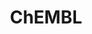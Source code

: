 ---
bigquery: https://console.cloud.google.com/bigquery?p=patents-public-data&d=ebi_chembl&page=dataset
citation: '"The ChEMBL database in 2017." Anna Gaulton, Anne Hersey, Michał Nowotka,
  A Patrícia Bento, Jon Chambers, David Mendez, Prudence Mutowo, Francis Atkinson,
  Louisa J Bellis, Elena Cibrián-Uhalte, Mark Davies, Nathan Dedman, Anneli Karlsson,
  María Paula Magariños, John P Overington, George Papadatos, Ines Smit, Andrew R
  Leach Nucleic acids Research (2017) 45 (Database Issue), D945-D954'
contributors: European Bioinformatics Institute
cost: None
description: ChEMBL Data is a manually curated database of small molecules used in
  drug discovery, including information about existing patented drugs.
documentation: 'schema: https://www.ebi.ac.uk/chembl/db_schema


  '
last_edit: Mon, 04 Apr 2022 19:07:30 GMT
location: https://console.cloud.google.com/marketplace/product/google_patents_public_datasets/chembl
maintained_by: EMBL-EBI, an outstation of European Molecular Biology Laboratory
related_publications: '

  ChEMBL: towards direct deposition of bioassay data.


  Mendez D, Gaulton A, Bento AP, Chambers J, De Veij M, Félix E, Magariños MP, Mosquera
  JF, Mutowo P, Nowotka M, Gordillo-Marañón M, Hunter F, Junco L, Mugumbate G, Rodriguez-Lopez
  M, Atkinson F, Bosc N, Radoux CJ, Segura-Cabrera A, Hersey A, Leach AR.


  — Nucleic Acids Res. 2019; 47(D1):D930-D940. doi: 10.1093/nar/gky1075

  '
schema_fields: '[''alert_name'', ''num_ro5_violations'', ''cell_source_tissue'', ''start_position'',
  ''applicant_full_name'', ''target_type'', ''assay_class_id'', ''source_domain_id'',
  ''definition'', ''level3_description'', ''cx_most_apka'', ''end_position'', ''warning_class'',
  ''potential_duplicate'', ''organism'', ''metref_id'', ''tbl'', ''metabolite_record_id'',
  ''previous_company'', ''units'', ''component_synonym'', ''assay_strain'', ''cx_logp'',
  ''year'', ''activity_comment'', ''first_page'', ''met_conversion'', ''smarts'',
  ''assay_cell_type'', ''label'', ''pref_name'', ''usan_substem'', ''accession'',
  ''assay_source'', ''tax_id'', ''black_box_warning'', ''relationship_type'', ''orig_description'',
  ''doc_id'', ''standard_units'', ''targrel_id'', ''num_lipinski_ro5_violations'',
  ''innovator_company'', ''natural_product'', ''tid_fixed'', ''approval_date'', ''prod_pat_id'',
  ''short_name'', ''efo_term'', ''pchembl_value'', ''annotation'', ''usan_stem'',
  ''inorganic_flag'', ''irac_code'', ''topical'', ''level1'', ''assay_desc'', ''ddd_value'',
  ''aidx'', ''alert_set_id'', ''go_id'', ''num_alerts'', ''acd_logd'', ''curated_by'',
  ''qed_weighted'', ''value'', ''isoform'', ''usan_stem_definition'', ''l6'', ''last_page'',
  ''src_id'', ''chirality'', ''oc_id'', ''class_type'', ''ref_id'', ''mc_target_name'',
  ''idx'', ''downgraded'', ''sei'', ''bei'', ''hrac_class_id'', ''syn_type'', ''mechanism_comment'',
  ''max_phase'', ''frac_code'', ''molsyn_id'', ''relation'', ''protclasssyn_id'',
  ''target_mapping'', ''bao_format'', ''level1_description'', ''target_desc'', ''cell_ontology_id'',
  ''who_name'', ''dosage_form'', ''drug_substance_flag'', ''rtb'', ''atc_code'', ''patent_no'',
  ''doi'', ''mc_organism'', ''assay_subcellular_fraction'', ''published_relation'',
  ''standard_text_value'', ''normal_range_min'', ''activity_id'', ''pathway_key'',
  ''cell_source_organism'', ''comments'', ''alogp'', ''abstract'', ''usan_year'',
  ''first_approval'', ''parenteral'', ''src_compound_id'', ''standard_value'', ''l4'',
  ''domain_description'', ''pathway_id'', ''drug_product_flag'', ''assay_param_id'',
  ''smid'', ''ref_type'', ''ddd_comment'', ''prediction_method'', ''assay_tissue'',
  ''component_type'', ''site_id'', ''oral'', ''acd_most_apka'', ''level4_description'',
  ''heavy_atoms'', ''standard_relation'', ''strength'', ''creation_date'', ''withdrawn_country'',
  ''biocomp_id'', ''l8'', ''cx_logd'', ''drug_record_id'', ''toid'', ''canonical_smiles'',
  ''structure_type'', ''warning_description'', ''submission_date'', ''job_id'', ''name'',
  ''hrac_code'', ''standard_inchi'', ''substrate_record_id'', ''enzyme_tid'', ''warning_id'',
  ''mecref_id'', ''rgid'', ''ddd_admr'', ''status'', ''parameter_type'', ''parameter_value'',
  ''comp_class_id'', ''aspect'', ''ass_cls_map_id'', ''delist_flag'', ''db_source'',
  ''frac_class_id'', ''level2_description'', ''therapeutic_flag'', ''ridx'', ''molfile'',
  ''stem'', ''assay_organism'', ''prodrug'', ''l7'', ''tid'', ''cell_id'', ''withdrawn_reason'',
  ''relationship'', ''hbd'', ''published_value'', ''hbd_lipinski'', ''confidence'',
  ''protein_class_id'', ''sequence_md5sum'', ''indication_class'', ''product_id'',
  ''confidence_score'', ''indref_id'', ''mol_hrac_id'', ''ingredient'', ''synonyms'',
  ''mw_monoisotopic'', ''src_description'', ''compsyn_id'', ''first_in_class'', ''predbind_id'',
  ''mol_atc_id'', ''mesh_heading'', ''set_name'', ''nda_type'', ''irac_class_id'',
  ''src_short_name'', ''assay_test_type'', ''lle'', ''record_id'', ''parent_molregno'',
  ''assay_id'', ''level3'', ''version'', ''molregno'', ''action_type'', ''assay_type'',
  ''assay_category'', ''helm_notation'', ''site_residues'', ''withdrawn_flag'', ''tissue_id'',
  ''journal'', ''compound_name'', ''direct_interaction'', ''clo_id'', ''comp_go_id'',
  ''assay_tax_id'', ''disease_efficacy'', ''description'', ''updated_by'', ''research_stem'',
  ''chembl_id'', ''parent_go_id'', ''parent_type'', ''hba_lipinski'', ''usan_stem_id'',
  ''l1'', ''patent_expire_date'', ''actsm_id'', ''upper_value'', ''mutation'', ''drugind_id'',
  ''availability_type'', ''compound_key'', ''hba'', ''major_class'', ''publication_number'',
  ''ro3_pass'', ''text_value'', ''volume'', ''uo_units'', ''entity_id'', ''mol_irac_id'',
  ''published_type'', ''curation_comment'', ''res_stem_id'', ''sitecomp_id'', ''polymer_flag'',
  ''molecule_type'', ''full_mwt'', ''standard_upper_value'', ''ap_id'', ''mc_tax_id'',
  ''level5'', ''standard_type'', ''bao_endpoint'', ''entity_type'', ''subgroup'',
  ''formulation_id'', ''trade_name'', ''warning_year'', ''efo_id'', ''std_act_id'',
  ''targcomp_id'', ''related_tid'', ''parent_id'', ''protein_class_synonym'', ''co_stem_id'',
  ''max_phase_for_ind'', ''le'', ''withdrawn_class'', ''met_id'', ''patent_id'', ''full_molformula'',
  ''binding_site_comment'', ''caloha_id'', ''authors'', ''cellosaurus_id'', ''withdrawn_year'',
  ''domain_id'', ''patent_use_code'', ''dosed_ingredient'', ''acd_most_bpka'', ''pubmed_id'',
  ''data_validity_comment'', ''ref_url'', ''stat'', ''protein_class_desc'', ''compd_id'',
  ''selectivity_comment'', ''cell_name'', ''molecular_mechanism'', ''db_version'',
  ''title'', ''ddd_id'', ''uberon_id'', ''src_assay_id'', ''molecular_species'', ''route'',
  ''warnref_id'', ''activity_count'', ''published_units'', ''ddd_units'', ''sequence'',
  ''mol_frac_id'', ''mc_target_type'', ''active_molregno'', ''component_id'', ''class_level'',
  ''warning_type'', ''cell_description'', ''log_id'', ''path'', ''l3'', ''doc_type'',
  ''warning_country'', ''result_flag'', ''cell_source_tax_id'', ''mesh_id'', ''qudt_units'',
  ''standard_inchi_key'', ''l2'', ''updated_on'', ''ad_type'', ''mw_freebase'', ''mc_target_accession'',
  ''normal_range_max'', ''acd_logp'', ''company'', ''standard_flag'', ''alert_id'',
  ''bto_id'', ''cpd_str_alert_id'', ''psa'', ''mec_id'', ''domain_type'', ''species_group_flag'',
  ''who_extra'', ''cl_lincs_id'', ''relationship_desc'', ''country'', ''active_ingredient'',
  ''bao_id'', ''last_active'', ''type'', ''met_comment'', ''stem_class'', ''domain_name'',
  ''source'', ''level4'', ''issue'', ''enzyme_name'', ''as_id'', ''priority'', ''l5'',
  ''homologue'', ''chebi_par_id'', ''cidx'', ''cx_most_bpka'', ''site_name'', ''level2'',
  ''aromatic_rings'', ''mechanism_of_action'', ''variant_id'']'
shortname: chembl
tags:
- biotechnology
- health
- chemical
- bioinformatics
- medical
terms_of_use: CC BY-SA 3.0
title: ChEMBL
uuid: e232a192-965c-4ec9-904c-155b6dfe56c5
---